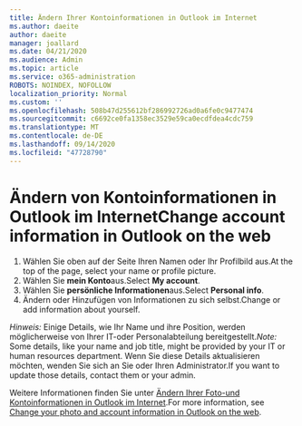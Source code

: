 ```yaml
---
title: Ändern Ihrer Kontoinformationen in Outlook im Internet
ms.author: daeite
author: daeite
manager: joallard
ms.date: 04/21/2020
ms.audience: Admin
ms.topic: article
ms.service: o365-administration
ROBOTS: NOINDEX, NOFOLLOW
localization_priority: Normal
ms.custom: ''
ms.openlocfilehash: 508b47d255612bf286992726ad0a6fe0c9477474
ms.sourcegitcommit: c6692ce0fa1358ec3529e59ca0ecdfdea4cdc759
ms.translationtype: MT
ms.contentlocale: de-DE
ms.lasthandoff: 09/14/2020
ms.locfileid: "47728790"
---
```

# <a name="change-account-information-in-outlook-on-the-web"></a><span data-ttu-id="8a829-102">Ändern von Kontoinformationen in Outlook im Internet</span><span class="sxs-lookup"><span data-stu-id="8a829-102">Change account information in Outlook on the web</span></span>

1. <span data-ttu-id="8a829-103">Wählen Sie oben auf der Seite Ihren Namen oder Ihr Profilbild aus.</span><span class="sxs-lookup"><span data-stu-id="8a829-103">At the top of the page, select your name or profile picture.</span></span>
1. <span data-ttu-id="8a829-104">Wählen Sie **mein Konto**aus.</span><span class="sxs-lookup"><span data-stu-id="8a829-104">Select **My account**.</span></span>
1. <span data-ttu-id="8a829-105">Wählen Sie **persönliche Informationen**aus.</span><span class="sxs-lookup"><span data-stu-id="8a829-105">Select **Personal info**.</span></span>
1. <span data-ttu-id="8a829-106">Ändern oder Hinzufügen von Informationen zu sich selbst.</span><span class="sxs-lookup"><span data-stu-id="8a829-106">Change or add information about yourself.</span></span>

<span data-ttu-id="8a829-107">*Hinweis:* Einige Details, wie Ihr Name und ihre Position, werden möglicherweise von Ihrer IT-oder Personalabteilung bereitgestellt.</span><span class="sxs-lookup"><span data-stu-id="8a829-107">*Note:* Some details, like your name and job title, might be provided by your IT or human resources department.</span></span> <span data-ttu-id="8a829-108">Wenn Sie diese Details aktualisieren möchten, wenden Sie sich an Sie oder Ihren Administrator.</span><span class="sxs-lookup"><span data-stu-id="8a829-108">If you want to update those details, contact them or your admin.</span></span>

<span data-ttu-id="8a829-109">Weitere Informationen finden Sie unter [Ändern Ihrer Foto-und Kontoinformationen in Outlook im Internet](https://support.office.com/article/b2dbb289-851d-4bed-93c3-3e136f5659ec).</span><span class="sxs-lookup"><span data-stu-id="8a829-109">For more information, see [Change your photo and account information in Outlook on the web](https://support.office.com/article/b2dbb289-851d-4bed-93c3-3e136f5659ec).</span></span>